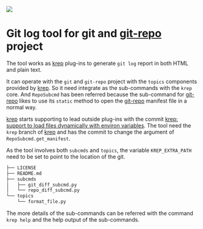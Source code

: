 ![](https://img.shields.io/badge/python-2.7%2C%203.6-blue.svg)

Git log tool for git and [git-repo] project
============================================

The tool works as [krep] plug-ins to generate `git log` report in both HTML
and plain text.

It can operate with the `git` and `git-repo` project with the `topics`
components provided by [krep]. So it need integrate as the sub-commands with
the `krep` core. And `RepoSubcmd` has been referred because the sub-command
for [git-repo] likes to use its `static` method to open the [git-repo]
manifest file in a normal way.

[krep] starts supporting to lead outside plug-ins with the commit
[krep: support to load files dynamically with environ variables](
https://github.com/cadappl/krep/commit/915f6c8eff1cddbf99bff96d646bba16249e68e7
). The tool need the `krep` branch of [krep] and has the commit to change
the argument of `RepoSubcmd.get_manifest`.

As the tool involves both `subcmds` and `topics`, the variable
`KREP_EXTRA_PATH` need to be set to point to the location of the git.

```sh
├── LICENSE
├── README.md
├── subcmds
│   ├── git_diff_subcmd.py
│   └── repo_diff_subcmd.py
└── topics
    └── format_file.py
```

The more details of the sub-commands can be referred with the command
`krep help` and the help output of the sub-commands.

[krep]: https://github.com/cadappl/krep
[git-repo]: https://gerrit.googlesource.com/git-repo

